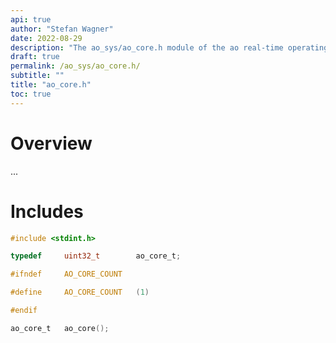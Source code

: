 ```yaml
---
api: true
author: "Stefan Wagner"
date: 2022-08-29
description: "The ao_sys/ao_core.h module of the ao real-time operating system."
draft: true
permalink: /ao_sys/ao_core.h/ 
subtitle: ""
title: "ao_core.h"
toc: true
---
```


# Overview

...

# Includes

```c
#include <stdint.h>

typedef     uint32_t        ao_core_t;

#ifndef     AO_CORE_COUNT

#define     AO_CORE_COUNT   (1)

#endif

ao_core_t   ao_core();

```

